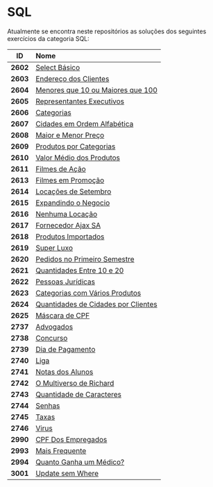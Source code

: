 # SQL
Atualmente se encontra neste repositórios as soluções dos seguintes exercícios da categoria SQL:

| **ID** | **Nome** |
|:---:|:---|
| **2602**|<a href="2602 - Select Básico.sql"> Select Básico</a> |
| **2603**|<a href="2603 - Endereço dos Clientes.sql"> Endereço dos Clientes</a> |
| **2604**|<a href="2604 - Menores que 10 ou Maiores que 100.sql"> Menores que 10 ou Maiores que 100</a> |
| **2605**|<a href="2605 - Representantes Executivos.sql"> Representantes Executivos</a> |
| **2606**|<a href="2606 - Categorias.sql"> Categorias</a> |
| **2607**|<a href="2607 - Cidades em Ordem Alfabética.sql"> Cidades em Ordem Alfabética</a> |
| **2608**|<a href="2608 - Maior e Menor Preço.sql"> Maior e Menor Preço</a> |
| **2609**|<a href="2609 - Produtos por Categorias.sql"> Produtos por Categorias</a> |
| **2610**|<a href="2610 - Valor Médio dos Produtos.sql"> Valor Médio dos Produtos</a> |
| **2611**|<a href="2611 - Filmes de Ação.sql"> Filmes de Ação</a> |
| **2613**|<a href="2613 - Filmes em Promoção.sql"> Filmes em Promoção</a> |
| **2614**|<a href="2614 - Locações de Setembro.sql"> Locações de Setembro</a> |
| **2615**|<a href="2615 - Expandindo o Negocio.sql"> Expandindo o Negocio</a> |
| **2616**|<a href="2616 - Nenhuma Locação.sql"> Nenhuma Locação</a> |
| **2617**|<a href="2617 - Fornecedor Ajax SA.sql"> Fornecedor Ajax SA</a> |
| **2618**|<a href="2618 - Produtos Importados.sql"> Produtos Importados</a> |
| **2619**|<a href="2619 - Super Luxo.sql"> Super Luxo</a> |
| **2620**|<a href="2620 - Pedidos no Primeiro Semestre.sql"> Pedidos no Primeiro Semestre</a> |
| **2621**|<a href="2621 - Quantidades Entre 10 e 20.sql"> Quantidades Entre 10 e 20</a> |
| **2622**|<a href="2622 - Pessoas Jurídicas.sql"> Pessoas Jurídicas</a> |
| **2623**|<a href="2623 - Categorias com Vários Produtos.sql"> Categorias com Vários Produtos</a> |
| **2624**|<a href="2624 - Quantidades de Cidades por Clientes.sql"> Quantidades de Cidades por Clientes</a> |
| **2625**|<a href="2625 - Máscara de CPF.sql"> Máscara de CPF</a> |
| **2737**|<a href="2737 - Advogados.sql"> Advogados</a> |
| **2738**|<a href="2738 - Concurso.sql"> Concurso</a> |
| **2739**|<a href="2739 - Dia de Pagamento.sql"> Dia de Pagamento</a> |
| **2740**|<a href="2740 - Liga.sql"> Liga</a> |
| **2741**|<a href="2741 - Notas dos Alunos.sql"> Notas dos Alunos</a> |
| **2742**|<a href="2742 - O Multiverso de Richard.sql"> O Multiverso de Richard</a> |
| **2743**|<a href="2743 - Quantidade de Caracteres.sql"> Quantidade de Caracteres</a> |
| **2744**|<a href="2744 - Senhas.sql"> Senhas</a> |
| **2745**|<a href="2745 - Taxas.sql"> Taxas</a> |
| **2746**|<a href="2746 - Virus.sql"> Virus</a> |
| **2990**|<a href="2990 - CPF Dos Empregados.sql"> CPF Dos Empregados</a> |
| **2993**|<a href="2993 - Mais Frequente.sql"> Mais Frequente</a> |
| **2994**|<a href="2994 - Quanto Ganha um Médico.sql"> Quanto Ganha um Médico?</a> |
| **3001**|<a href="3001 - Update sem Where.sql"> Update sem Where</a> |
